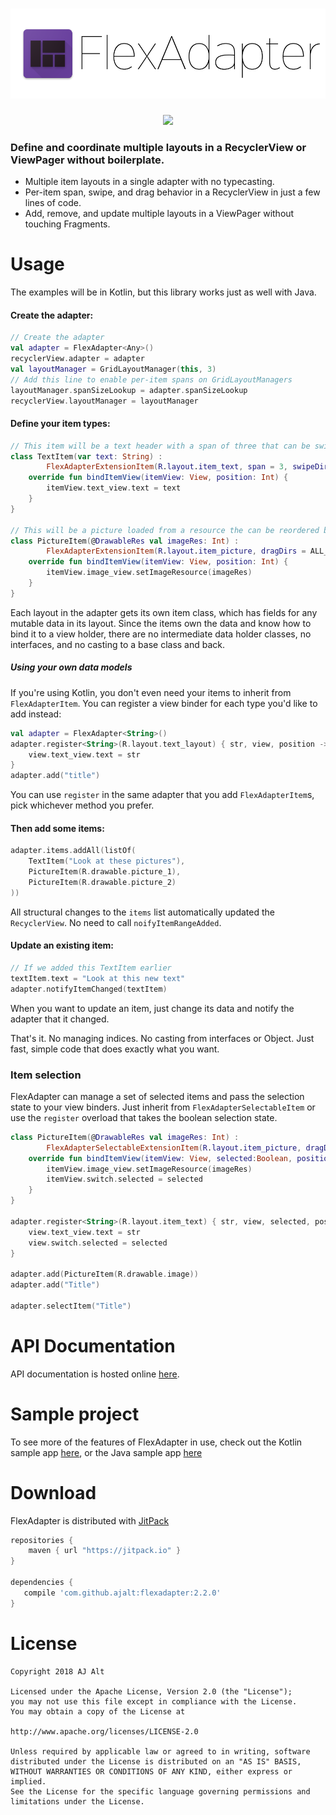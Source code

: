 <h1 align="center">
	<img src=".web/wordmark.png">
</h1>

<div align="center">
	<img src=".web/sample.gif">
</div>

### Define and coordinate multiple layouts in a RecyclerView or ViewPager without boilerplate.

- Multiple item layouts in a single adapter with no typecasting.
- Per-item span, swipe, and drag behavior in a RecyclerView in just a few lines of code.
- Add, remove, and update multiple layouts in a ViewPager without touching Fragments.

# Usage

The examples will be in Kotlin, but this library works just as well with Java.

#### Create the adapter:

```kotlin
// Create the adapter
val adapter = FlexAdapter<Any>()
recyclerView.adapter = adapter
val layoutManager = GridLayoutManager(this, 3)
// Add this line to enable per-item spans on GridLayoutManagers
layoutManager.spanSizeLookup = adapter.spanSizeLookup
recyclerView.layoutManager = layoutManager
```

#### Define your item types:

```kotlin
// This item will be a text header with a span of three that can be swiped horizontally to dismiss.
class TextItem(var text: String) :
        FlexAdapterExtensionItem(R.layout.item_text, span = 3, swipeDirs = HORIZONTAL) {
    override fun bindItemView(itemView: View, position: Int) {
        itemView.text_view.text = text
    }
}

// This will be a picture loaded from a resource the can be reordered by dragging in any direction.
class PictureItem(@DrawableRes val imageRes: Int) :
        FlexAdapterExtensionItem(R.layout.item_picture, dragDirs = ALL_DIRS) {
    override fun bindItemView(itemView: View, position: Int) {
        itemView.image_view.setImageResource(imageRes)
    }
}
```

Each layout in the adapter gets its own item class, which has fields for any
mutable data in its layout. Since the items own the data and know how to bind
it to a view holder, there are no intermediate data holder classes, no
interfaces, and no casting to a base class and back.

##### Using your own data models

If you're using Kotlin, you don't even need your items to inherit from `FlexAdapterItem`. You can register a view binder for each type you'd like to add instead:

```kotlin
val adapter = FlexAdapter<String>()
adapter.register<String>(R.layout.text_layout) { str, view, position ->
    view.text_view.text = str
}
adapter.add("title")
```

You can use `register` in the same adapter that you add `FlexAdapterItem`s, pick whichever method you prefer.

#### Then add some items:

```kotlin
adapter.items.addAll(listOf(
    TextItem("Look at these pictures"),
    PictureItem(R.drawable.picture_1),
    PictureItem(R.drawable.picture_2)
))
```

All structural changes to the `items` list automatically updated the `RecyclerView`. No need to call `noifyItemRangeAdded`.

#### Update an existing item:

```kotlin
// If we added this TextItem earlier
textItem.text = "Look at this new text"
adapter.notifyItemChanged(textItem)
```

When you want to update an item, just change its data and notify the adapter that it changed.

That's it. No managing indices. No casting from interfaces or Object. 
Just fast, simple code that does exactly what you want.

### Item selection

FlexAdapter can manage a set of selected items and pass the selection state to your view binders. Just inherit from `FlexAdapterSelectableItem` or use the `register` overload that takes the boolean selection state.

```kotlin
class PictureItem(@DrawableRes val imageRes: Int) :
        FlexAdapterSelectableExtensionItem(R.layout.item_picture, dragDirs = ALL_DIRS) {
    override fun bindItemView(itemView: View, selected:Boolean, position: Int) {
        itemView.image_view.setImageResource(imageRes)
        itemView.switch.selected = selected
    }
}

adapter.register<String>(R.layout.item_text) { str, view, selected, position ->
    view.text_view.text = str
    view.switch.selected = selected
}

adapter.add(PictureItem(R.drawable.image))
adapter.add("Title")

adapter.selectItem("Title")
```

# API Documentation

API documentation is hosted online [here](https://jitpack.io/com/github/ajalt/flexadapter/2.2.0/javadoc/flexadapter/com.github.ajalt.flexadapter/index.html).

# Sample project

To see more of the features of FlexAdapter in use, check out the Kotlin sample app 
[here](sample/src/main/kotlin/com/github/ajalt/flexadapter/sample/MainActivity.kt),
 or the Java sample app 
[here](sample/src/main/java/com/github/ajalt/flexadapter/sample/JavaMainActivity.kt)

# Download

FlexAdapter is distributed with [JitPack](https://jitpack.io/#ajalt/flexadapter/2.2.0)

```groovy
repositories {
    maven { url "https://jitpack.io" }
}

dependencies {
   compile 'com.github.ajalt:flexadapter:2.2.0'
}
```

# License
```
Copyright 2018 AJ Alt

Licensed under the Apache License, Version 2.0 (the "License");
you may not use this file except in compliance with the License.
You may obtain a copy of the License at

http://www.apache.org/licenses/LICENSE-2.0

Unless required by applicable law or agreed to in writing, software
distributed under the License is distributed on an "AS IS" BASIS,
WITHOUT WARRANTIES OR CONDITIONS OF ANY KIND, either express or implied.
See the License for the specific language governing permissions and
limitations under the License.
```
